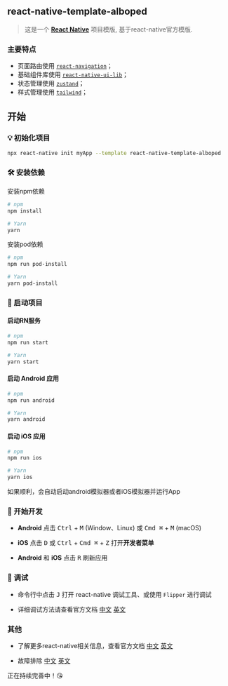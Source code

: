 ## react-native-template-alboped

> 这是一个 [**React Native**](https://reactnative.dev) 项目模版, 基于react-native官方模版.

### 主要特点

- 页面路由使用 [`react-navigation`](https://reactnavigation.org/)；
- 基础组件库使用 [`react-native-ui-lib`](https://wix.github.io/react-native-ui-lib)；
- 状态管理使用 [`zustand`](https://github.com/pmndrs/zustand)；
- 样式管理使用 [`tailwind`](https://tailwind.nodejs.cn/)；

## 开始

### 💡 初始化项目

```bash
npx react-native init myApp --template react-native-template-alboped
```

### 🛠️ 安装依赖

安装npm依赖

```bash
# npm
npm install

# Yarn
yarn
```

安装pod依赖

```bash
# npm
npm run pod-install

# Yarn
yarn pod-install
```

### 🚀 启动项目

#### 启动RN服务

```bash
# npm
npm run start

# Yarn
yarn start
```

#### 启动 Android 应用

```bash
# npm
npm run android

# Yarn
yarn android
```

#### 启动 iOS 应用

```bash
# npm
npm run ios

# Yarn
yarn ios
```

如果顺利，会自动启动android模拟器或者iOS模拟器并运行App

### 🎉 开始开发

- **Android** 点击 <kbd>Ctrl</kbd> + <kbd>M</kbd> (Window、Linux) 或 <kbd>Cmd ⌘</kbd> + <kbd>M</kbd> (macOS)

- **iOS** 点击 <kbd>D</kbd> 或 <kbd>Ctrl</kbd> + <kbd>Cmd ⌘</kbd> + <kbd>Z</kbd> 打开**开发者菜单**

- **Android** 和 **iOS** 点击 <kbd>R</kbd> 刷新应用

### 🔧 调试

- 命令行中点击 <kbd>J</kbd> 打开 react-native 调试工具、或使用 `Flipper` 进行调试

- 详细调试方法请查看官方文档 [中文](https://rn.nodejs.cn/docs/debugging) [英文](https://reactnative.dev/docs/debugging)

### 其他

- 了解更多react-native相关信息，查看官方文档 [中文](https://rn.nodejs.cn/) [英文](https://reactnative.dev/)

- 故障排除 [中文](https://rn.nodejs.cn/docs/troubleshooting) [英文](https://reactnative.dev/docs/troubleshooting)

正在持续完善中！😘
